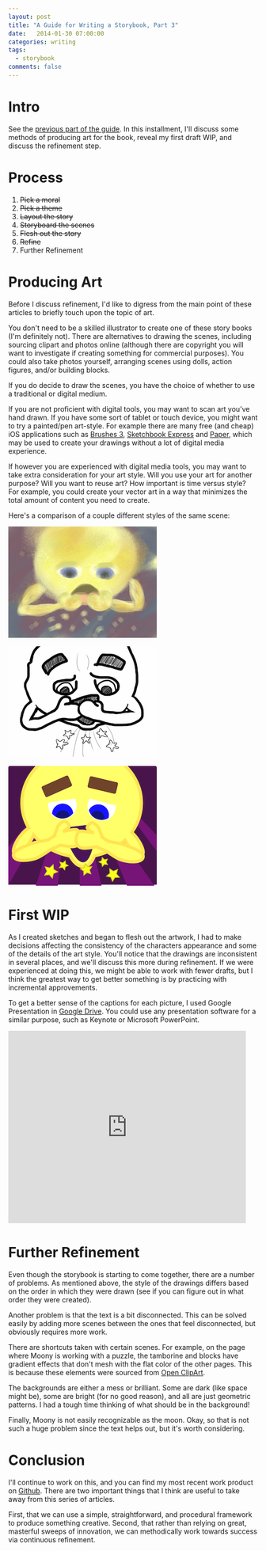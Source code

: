 ```yaml
---
layout: post
title: "A Guide for Writing a Storybook, Part 3"
date:   2014-01-30 07:00:00
categories: writing
tags:
  - storybook
comments: false
---
```


# Intro

See the [previous part of the guide](/writing/2014/01/27/quick-guide-to-writing-a-storybook-pt2.html). In this
installment, I'll discuss some methods of producing art for the book,
reveal my first draft WIP, and discuss the refinement step.

# Process

1. <del>Pick a moral</del>
2. <del>Pick a theme</del>
3. <del>Layout the story</del>
4. <del>Storyboard the scenes</del>
5. <del>Flesh out the story</del>
6. <del>Refine</del>
7. Further Refinement

# Producing Art

Before I discuss refinement, I'd like to digress from the main point of
these articles to briefly touch upon the topic of art. 

You don't need to be a skilled illustrator to create one of these story
books (I'm definitely not). There are alternatives to drawing the
scenes, including sourcing clipart and photos online (although there are
copyright you will want to investigate if creating something for
commercial purposes). You could also take photos yourself, arranging
scenes using dolls, action figures, and/or building blocks. 

If you do decide to draw the scenes, you have the choice of whether to
use a traditional or digital medium.

If you are not proficient with digital tools, you may want to scan art
you’ve hand drawn. If you have some sort of tablet or touch device, you
might want to try a painted/pen art-style. For example there are many
free (and cheap) iOS applications such as 
[Brushes 3](https://itunes.apple.com/us/app/brushes-3/id545366251?mt=8), 
[Sketchbook Express](https://itunes.apple.com/us/app/sketchbook-express-for-ipad/id410871280?mt=8)
and
[Paper](https://itunes.apple.com/us/app/paper-by-fiftythree/id506003812?mt=8), 
which may be used to create your drawings without a lot of
digital media experience.

If however you are experienced with digital media tools, you may want to
take extra consideration for your art style. Will you use your art for
another purpose? Will you want to reuse art? How important is time
versus style? For example, you could create your vector art in a way
that minimizes the total amount of content you need to create. 

Here's a comparison of a couple different styles of the same scene:

![Moon Throwing Up Painting](/assets/2014-01-30-moon_throwing_up_painting.png)

![Moon Throwing Up Sketch](/assets/2014-01-30-moon_throwing_up_sketch.png)

![Moon Throwing Up Vector](/assets/2014-01-30-moon_throwing_up_vector.png)

# First WIP

As I created sketches and began to flesh out the artwork, I had to make
decisions affecting the consistency of the characters appearance and
some of the details of the art style. You'll notice that the drawings
are inconsistent in several places, and we'll discuss this more during
refinement. If we were experienced at doing this, we might be able to
work with fewer drafts, but I think the greatest way to get better
something is by practicing with incremental approvements. 

To get a better sense of the captions for each picture, I used Google
Presentation in [Google Drive](http://drive.google.com). You could use
any presentation software for a similar purpose, such as Keynote or
Microsoft PowerPoint. 

<iframe src="https://docs.google.com/presentation/d/1fLGz41TkzqPEKT5pHnN1xx2anVDw5NqukYnwFsLiJnM/embed?start=false&loop=false&delayms=60000" frameborder="0" width="480" height="389" allowfullscreen="true" mozallowfullscreen="true" webkitallowfullscreen="true"></iframe>

# Further Refinement

Even though the storybook is starting to come together, there are a
number of problems. As mentioned above, the style of the drawings
differs based on the order in which they were drawn (see if you can
figure out in what order they were created). 

Another problem is that the text is a bit disconnected. This can be
solved easily by adding more scenes between the ones that feel
disconnected, but obviously requires more work. 

There are shortcuts taken with certain scenes. For example, on the page
where Moony is working with a puzzle, the tamborine and blocks have
gradient effects that don't mesh with the flat color of the other pages.
This is because these elements were sourced from 
[Open ClipArt](https://openclipart.org).

The backgrounds are either a mess or brilliant. Some are dark (like
space might be), some are bright (for no good reason), and all are just
geometric patterns. I had a tough time thinking of what should be in the
background!

Finally, Moony is not easily recognizable as the moon. Okay, so that is
not such a huge problem since the text helps out, but it's worth
considering. 

# Conclusion

I'll continue to work on this, and you can find my most recent work
product on [Github](https://github.com/jamiely/moony-eat).
 There are two important things that I think are useful to take
away from this series of articles. 

First, that we can use a simple, straightforward, and procedural
framework to produce something creative. Second, that rather
than relying on great, masterful sweeps of innovation, we can
methodically work towards success via continuous refinement. 

